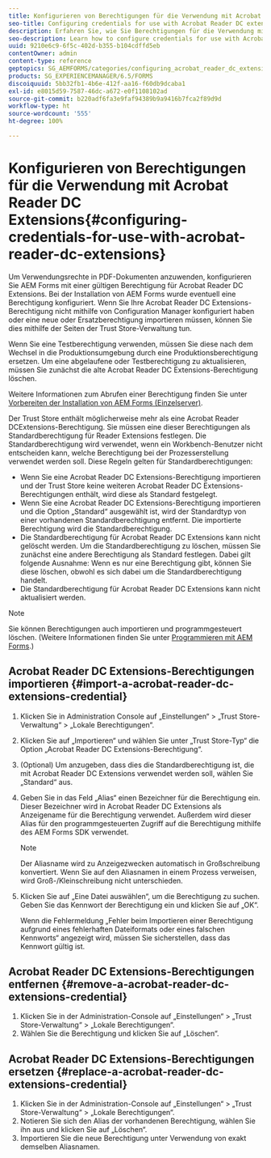```yaml
---
title: Konfigurieren von Berechtigungen für die Verwendung mit Acrobat Reader DC Extensions
seo-title: Configuring credentials for use with Acrobat Reader DC extensions
description: Erfahren Sie, wie Sie Berechtigungen für die Verwendung mit Acrobat Reader DC-Erweiterungen konfigurieren.
seo-description: Learn how to configure credentials for use with Acrobat Reader DC extensions.
uuid: 9210e6c9-6f5c-402d-b355-b104cdffd5eb
contentOwner: admin
content-type: reference
geptopics: SG_AEMFORMS/categories/configuring_acrobat_reader_dc_extensions
products: SG_EXPERIENCEMANAGER/6.5/FORMS
discoiquuid: 5bb32fb1-4b6e-412f-aa16-f60db9dcaba1
exl-id: e8015d59-7587-46dc-a672-e0f1108102ad
source-git-commit: b220adf6fa3e9faf94389b9a9416b7fca2f89d9d
workflow-type: ht
source-wordcount: '555'
ht-degree: 100%

---
```


# Konfigurieren von Berechtigungen für die Verwendung mit Acrobat Reader DC Extensions{#configuring-credentials-for-use-with-acrobat-reader-dc-extensions}

Um Verwendungsrechte in PDF-Dokumenten anzuwenden, konfigurieren Sie AEM Forms mit einer gültigen Berechtigung für Acrobat Reader DC Extensions. Bei der Installation von AEM Forms wurde eventuell eine Berechtigung konfiguriert. Wenn Sie Ihre Acrobat Reader DC Extensions-Berechtigung nicht mithilfe von Configuration Manager konfiguriert haben oder eine neue oder Ersatzberechtigung importieren müssen, können Sie dies mithilfe der Seiten der Trust Store-Verwaltung tun.

Wenn Sie eine Testberechtigung verwenden, müssen Sie diese nach dem Wechsel in die Produktionsumgebung durch eine Produktionsberechtigung ersetzen. Um eine abgelaufene oder Testberechtigung zu aktualisieren, müssen Sie zunächst die alte Acrobat Reader DC Extensions-Berechtigung löschen.

Weitere Informationen zum Abrufen einer Berechtigung finden Sie unter [Vorbereiten der Installation von AEM Forms (Einzelserver)](https://www.adobe.com/go/learn_aemforms_prepareInstallsingle_63_de).

Der Trust Store enthält möglicherweise mehr als eine Acrobat Reader DCExtensions-Berechtigung. Sie müssen eine dieser Berechtigungen als Standardberechtigung für Reader Extensions festlegen. Die Standardberechtigung wird verwendet, wenn ein Workbench-Benutzer nicht entscheiden kann, welche Berechtigung bei der Prozesserstellung verwendet werden soll. Diese Regeln gelten für Standardberechtigungen:

* Wenn Sie eine Acrobat Reader DC Extensions-Berechtigung importieren und der Trust Store keine weiteren Acrobat Reader DC Extensions-Berechtigungen enthält, wird diese als Standard festgelegt.
* Wenn Sie eine Acrobat Reader DC Extensions-Berechtigung importieren und die Option „Standard“ ausgewählt ist, wird der Standardtyp von einer vorhandenen Standardberechtigung entfernt. Die importierte Berechtigung wird die Standardberechtigung.
* Die Standardberechtigung für Acrobat Reader DC Extensions kann nicht gelöscht werden. Um die Standardberechtigung zu löschen, müssen Sie zunächst eine andere Berechtigung als Standard festlegen. Dabei gilt folgende Ausnahme: Wenn es nur eine Berechtigung gibt, können Sie diese löschen, obwohl es sich dabei um die Standardberechtigung handelt.
* Die Standardberechtigung für Acrobat Reader DC Extensions kann nicht aktualisiert werden.

>[!NOTE]
>
>Sie können Berechtigungen auch importieren und programmgesteuert löschen. (Weitere Informationen finden Sie unter [Programmieren mit AEM Forms](https://www.adobe.com/go/learn_aemforms_programming_63_de).)

## Acrobat Reader DC Extensions-Berechtigungen importieren {#import-a-acrobat-reader-dc-extensions-credential}

1. Klicken Sie in Administration Console auf „Einstellungen“ > „Trust Store-Verwaltung“ > „Lokale Berechtigungen“.
1. Klicken Sie auf „Importieren“ und wählen Sie unter „Trust Store-Typ“ die Option „Acrobat Reader DC Extensions-Berechtigung“.
1. (Optional) Um anzugeben, dass dies die Standardberechtigung ist, die mit Acrobat Reader DC Extensions verwendet werden soll, wählen Sie „Standard“ aus.
1. Geben Sie in das Feld „Alias“ einen Bezeichner für die Berechtigung ein. Dieser Bezeichner wird in Acrobat Reader DC Extensions als Anzeigename für die Berechtigung verwendet. Außerdem wird dieser Alias für den programmgesteuerten Zugriff auf die Berechtigung mithilfe des AEM Forms SDK verwendet.

   >[!NOTE]
   >
   >Der Aliasname wird zu Anzeigezwecken automatisch in Großschreibung konvertiert. Wenn Sie auf den Aliasnamen in einem Prozess verweisen, wird Groß-/Kleinschreibung nicht unterschieden.

1. Klicken Sie auf „Eine Datei auswählen“, um die Berechtigung zu suchen. Geben Sie das Kennwort der Berechtigung ein und klicken Sie auf „OK“.

   Wenn die Fehlermeldung „Fehler beim Importieren einer Berechtigung aufgrund eines fehlerhaften Dateiformats oder eines falschen Kennworts“ angezeigt wird, müssen Sie sicherstellen, dass das Kennwort gültig ist.

## Acrobat Reader DC Extensions-Berechtigungen entfernen {#remove-a-acrobat-reader-dc-extensions-credential}

1. Klicken Sie in der Administration-Console auf „Einstellungen“ > „Trust Store-Verwaltung“ > „Lokale Berechtigungen“.
1. Wählen Sie die Berechtigung und klicken Sie auf „Löschen“.

## Acrobat Reader DC Extensions-Berechtigungen ersetzen {#replace-a-acrobat-reader-dc-extensions-credential}

1. Klicken Sie in der Administration-Console auf „Einstellungen“ > „Trust Store-Verwaltung“ > „Lokale Berechtigungen“.
1. Notieren Sie sich den Alias der vorhandenen Berechtigung, wählen Sie ihn aus und klicken Sie auf „Löschen“.
1. Importieren Sie die neue Berechtigung unter Verwendung von exakt demselben Aliasnamen.
